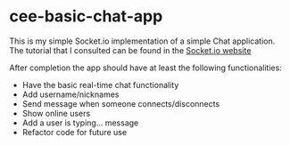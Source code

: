 # cee-basic-chat-app

This is my simple Socket.io implementation of a simple Chat application. The tutorial that I consulted can be found in the [Socket.io website](https://socket.io/get-started/chat/) 

After completion the app should have at least the following functionalities:
- Have the basic real-time chat functionality
- Add username/nicknames
- Send message when someone connects/disconnects
- Show online users
- Add a user is typing... message
- Refactor code for future use

